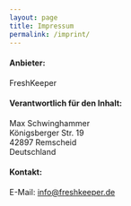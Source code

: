 ```yaml
---
layout: page
title: Impressum
permalink: /imprint/
---
```


#### Anbieter:
FreshKeeper

#### Verantwortlich für den Inhalt:  
Max Schwinghammer  
Königsberger Str. 19  
42897 Remscheid  
Deutschland

#### Kontakt:
E-Mail: info@freshkeeper.de
